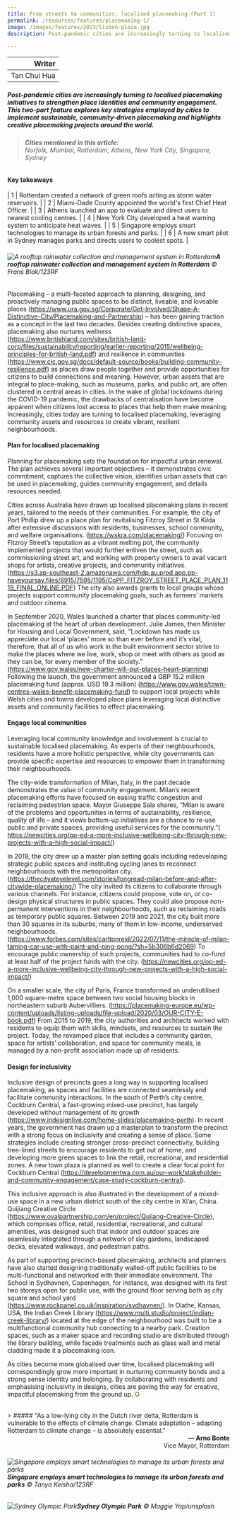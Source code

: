 ```yaml
---
title: From streets to communities: localised placemaking (Part 1)
permalink: /resources/features/placemaking-1/
image: /images/features/2023/lisbon-plaza.jpg
description: Post-pandemic cities are increasingly turning to localised placemaking initiatives to strengthen place identities and community engagement. This two-part feature explores key strategies employed by cities to implement sustainable, community-driven placemaking and highlights creative placemaking projects around the world. 

---
```


| Writer | 
| ---: |
| Tan Chui Hua |

##### Post-pandemic cities are increasingly turning to localised placemaking initiatives to strengthen place identities and community engagement. This two-part feature explores key strategies employed by cities to implement sustainable, community-driven placemaking and highlights creative placemaking projects around the world. 

> ###### **Cities mentioned in this article:** <br> Norfolk, Mumbai, Rotterdam, Athens, New York City, Singapore, Sydney 

#### **Key takeaways**

| 1 | Rotterdam created a network of green roofs acting as storm water reservoirs. |
| 2 | Miami-Dade County appointed the world's first Chief Heat Officer. |
| 3 | Athens launched an app to evaluate and direct users to nearest cooling centres. |
| 4 | New York City developed a heat warning system to anticipate heat waves. |
| 5 | Singapore employs smart technologies to manage its urban forests and parks. |
| 6 | A new smart pilot in Sydney manages parks and directs users to coolest spots. |

###### ![A rooftop rainwater collection and management system in Rotterdam](/images/features/2023/rotterdam-roof.jpg/)**A rooftop rainwater collection and management system in Rotterdam** © Frans Blok/123RF

Placemaking – a multi-faceted approach to planning, designing, and proactively managing public spaces to be distinct, liveable, and loveable places (https://www.ura.gov.sg/Corporate/Get-Involved/Shape-A-Distinctive-City/Placemaking-and-Partnership) – has been gaining traction as a concept in the last two decades. Besides creating distinctive spaces, placemaking also nurtures wellness (https://www.britishland.com/sites/british-land-corp/files/sustainability/reporting/earlier-reporting/2015/wellbeing-principles-for-british-land.pdf) and resilience in communities (https://www.clc.gov.sg/docs/default-source/books/building-community-resilience.pdf) as places draw people together and provide opportunities for citizens to build connections and meaning. 
However, urban assets that are integral to place-making, such as museums, parks, and public art, are often clustered in central areas in cities. In the wake of global lockdowns during the COVID-19 pandemic, the drawbacks of centralisation have become apparent when citizens lost access to places that help them make meaning. Increasingly, cities today are turning to localised placemaking, leveraging community assets and resources to create vibrant, resilient neighbourhoods. 

#### **Plan for localised placemaking**

Planning for placemaking sets the foundation for impactful urban renewal. The plan achieves several important objectives – it demonstrates civic commitment, captures the collective vision, identifies urban assets that can be used in placemaking, guides community engagement, and details resources needed. 

Cities across Australia have drawn up localised placemaking plans in recent years, tailored to the needs of their communities. For example, the city of Port Phillip drew up a place plan for revitalising Fitzroy Street in St Kilda after extensive discussions with residents, businesses, school community, and welfare organisations. (https://wskra.com/placemaking/) Focusing on Fitzroy Street’s reputation as a vibrant melting pot, the community implemented projects that would further enliven the street, such as commissioning street art, and working with property owners to avail vacant shops for artists, creative projects, and community initiatives. (https://s3.ap-southeast-2.amazonaws.com/hdp.au.prod.app.pp-haveyoursay.files/8915/7595/1195/CoPP_FITZROY_STREET_PLACE_PLAN_1119_FINAL_ONLINE.PDF) The city also awards grants to local groups whose projects support community placemaking goals, such as farmers’ markets and outdoor cinema.

In September 2020, Wales launched a charter that places community-led placemaking at the heart of urban development. Julie James, then Minister for Housing and Local Government, said, “Lockdown has made us appreciate our local ‘places’ more so than ever before and it’s vital, therefore, that all of us who work in the built environment sector strive to make the places where we live, work, shop or meet with others as good as they can be, for every member of the society.” (https://www.gov.wales/new-charter-will-put-places-heart-planning) Following the launch, the government announced a GBP 15.2 million placemaking fund (approx. USD 19.3 million) (https://www.gov.wales/town-centres-wales-benefit-placemaking-fund) to support local projects while Welsh cities and towns developed place plans leveraging local distinctive assets and community facilities to effect placemaking.

#### **Engage local communities**

Leveraging local community knowledge and involvement is crucial to sustainable localised placemaking. As experts of their neighbourhoods, residents have a more holistic perspective,  while city governments can provide specific expertise and resources to empower them in transforming their neighbourhoods. 

The city-wide transformation of Milan, Italy, in the past decade demonstrates the value of community engagement. Milan’s recent placemaking efforts have focused on easing traffic congestion and reclaiming pedestrian space. Mayor Giuseppe Sala shares, “Milan is aware of the problems and opportunities in terms of sustainability, resilience, quality of life – and it views bottom-up initiatives are a chance to re-use public and private spaces, providing useful services for the community.”( https://newcities.org/op-ed-a-more-inclusive-wellbeing-city-through-new-projects-with-a-high-social-impact/) 

In 2019, the city drew up a master plan setting goals including redeveloping strategic public spaces and instituting cycling lanes to reconnect neighbourhoods with the metropolitan city. (https://thecityateyelevel.com/stories/longread-milan-before-and-after-citywide-placemaking/) The city invited its citizens to collaborate through various channels. For instance, citizens could propose, vote on, or co-design physical structures in public spaces. They could also propose non-permanent interventions in their neighbourhoods, such as reclaiming roads as temporary public squares. Between 2019 and 2021, the city built more than 30 squares in its suburbs, many of them in low-income, underserved neighbourhoods. (https://www.forbes.com/sites/carltonreid/2022/07/11/the-miracle-of-milan-taming-car-use-with-paint-and-ping-pong/?sh=5b306b6d2069) To encourage public ownership of such projects, communities had to co-fund at least half of the project funds with the city. (https://newcities.org/op-ed-a-more-inclusive-wellbeing-city-through-new-projects-with-a-high-social-impact/) 

On a smaller scale, the city of Paris, France transformed an underutilised 1,000 square-metre space between two social housing blocks in northeastern suburb Aubervilliers. (https://placemaking-europe.eu/wp-content/uploads/listing-uploads/file-upload/2020/03/OUR-CITY-E-book.pdf)  From 2015 to 2019, the city authorities and architects worked with residents to equip them with skills, mindsets, and resources to sustain the project. Today, the revamped place that includes a community garden, space for artists’ collaboration, and space for community meals, is managed by a non-profit association made up of residents.

#### **Design for inclusivity**

Inclusive design of precincts goes a long way in supporting localised placemaking, as spaces and facilities are connected seamlessly and facilitate community interactions. In the south of Perth’s city centre, Cockburn Central, a fast-growing mixed-use precinct, has largely developed without management of its growth (https://www.indesignlive.com/home-slides/placemaking-perth). In recent years, the government has drawn up a masterplan to transform the precinct with a strong focus on inclusivity and creating a sense of place. Some strategies include creating stronger cross-precinct connectivity, building tree-lined streets to encourage residents to get out of home, and developing more green spaces to link the retail, recreational, and residential zones. A new town plaza is planned as well to create a clear focal point for Cockburn Central (https://developmentwa.com.au/our-work/stakeholder-and-community-engagement/case-study-cockburn-central).

This inclusive approach is also illustrated in the development of a mixed-use space in a new urban district south of the city centre in Xi’an, China. Quijiang Creative Circle (https://www.ovalpartnership.com/en/project/Qujiang-Creative-Circle), which comprises office, retail, residential, recreational, and cultural amenities, was designed such that indoor and outdoor spaces are seamlessly integrated through a network of sky gardens, landscaped decks, elevated walkways, and pedestrian paths.  

As part of supporting precinct-based placemaking, architects and planners have also started designing traditionally walled-off public facilities to be multi-functional and networked with their immediate environment. The School in Sydhavnen, Copenhagen, for instance, was designed with its first two storeys open for public use, with the ground floor serving both as city square and school yard (https://www.rockpanel.co.uk/inspiration/sydhavnen/). In Olathe, Kansas, USA, the Indian Creek Library (https://www.multi.studio/project/indian-creek-library/) located at the edge of the neighbourhood was built to be a multifunctional community hub connecting to a nearby park. Creation spaces, such as a maker space and recording studio are distributed through the library building, while façade treatments such as glass wall and metal cladding made it a placemaking icon.

As cities become more globalised over time, localised placemaking will correspondingly grow more important in nurturing community bonds and a strong sense identity and belonging. By collaborating with residents and emphasising inclusivity in designs, cities are paving the way for creative, impactful placemaking from the ground up. <b><font color="#967942">O</font></b>

<br>
> ##### "As a low-lying city in the Dutch river delta, Rotterdam is vulnerable to the effects of climate change. Climate adaptation – adapting Rotterdam to climate change – is absolutely essential."

<div align="right"><b>— Arno Bonte</b> <br>Vice Mayor, Rotterdam</div>


###### ![Singapore employs smart technologies to manage its urban forests and parks](/images/features/2023/singapore-trees.jpg/)**Singapore employs smart technologies to manage its urban forests and parks** © Tanya Keisha/123RF


###### ![Sydney Olympic Park](/images/features/2023/sydney-olympic-park.jpg/)**Sydney Olympic Park** © Maggie Yap/unsplash


